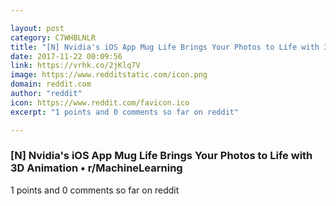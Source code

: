 ```yaml
---

layout: post
category: C7WHBLNLR
title: "[N] Nvidia's iOS App Mug Life Brings Your Photos to Life with 3D Animation • r/MachineLearning"
date: 2017-11-22 00:09:56
link: https://vrhk.co/2jKlq7V
image: https://www.redditstatic.com/icon.png
domain: reddit.com
author: "reddit"
icon: https://www.reddit.com/favicon.ico
excerpt: "1 points and 0 comments so far on reddit"

---
```


### [N] Nvidia's iOS App Mug Life Brings Your Photos to Life with 3D Animation • r/MachineLearning

1 points and 0 comments so far on reddit